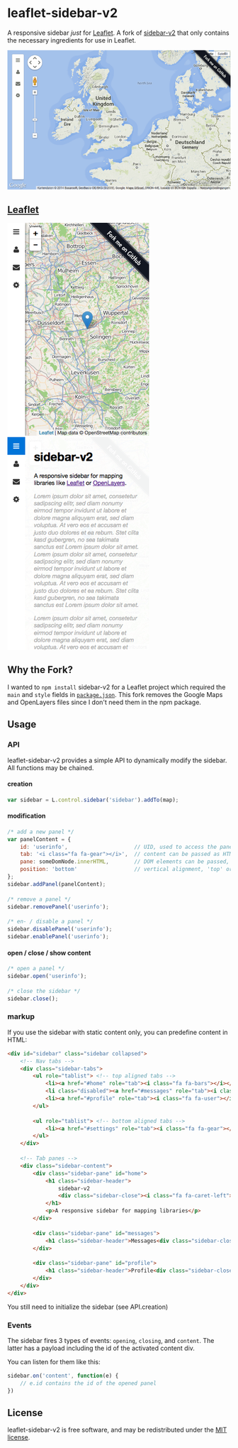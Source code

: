 # leaflet-sidebar-v2

A responsive sidebar _just_ for [Leaflet](http://leafletjs.com/). A fork of [sidebar-v2](http://turbo87.github.io/sidebar-v2) that only contains the necessary ingredients for use in Leaflet.

![Demo](doc/sidebar-v2.gif)

## [Leaflet](http://leafletjs.com/)

![Sidebar collapsed](doc/leaflet-1.png) ![Sidebar extended](doc/leaflet-2.png)

## Why the Fork?
I wanted to `npm install` sidebar-v2 for a Leaflet project which required the `main` and `style` fields in [`package.json`](package.json). This fork removes the Google Maps and OpenLayers files since I don't need them in the npm package.

## Usage

### API
leaflet-sidebar-v2 provides a simple API to dynamically modify the sidebar. All functions may be chained.

#### creation
```js
var sidebar = L.control.sidebar('sidebar').addTo(map);
```

#### modification

```js
/* add a new panel */
var panelContent = {
    id: 'userinfo',                     // UID, used to access the panel
    tab: '<i class="fa fa-gear"></i>',  // content can be passed as HTML string,
    pane: someDomNode.innerHTML,        // DOM elements can be passed, too
    position: 'bottom'                  // vertical alignment, 'top' or 'bottom'
};
sidebar.addPanel(panelContent);

/* remove a panel */
sidebar.removePanel('userinfo');

/* en- / disable a panel */
sidebar.disablePanel('userinfo');
sidebar.enablePanel('userinfo');
```

#### open / close / show content
```js
/* open a panel */
sidebar.open('userinfo');

/* close the sidebar */
sidebar.close();
```

### markup
If you use the sidebar with static content only, you can predefine content in HTML:

```html
<div id="sidebar" class="sidebar collapsed">
    <!-- Nav tabs -->
    <div class="sidebar-tabs">
        <ul role="tablist"> <!-- top aligned tabs -->
            <li><a href="#home" role="tab"><i class="fa fa-bars"></i></a></li>
            <li class="disabled"><a href="#messages" role="tab"><i class="fa fa-envelope"></i></a></li>
            <li><a href="#profile" role="tab"><i class="fa fa-user"></i></a></li>
        </ul>

        <ul role="tablist"> <!-- bottom aligned tabs -->
            <li><a href="#settings" role="tab"><i class="fa fa-gear"></i></a></li>
        </ul>
    </div>

    <!-- Tab panes -->
    <div class="sidebar-content">
        <div class="sidebar-pane" id="home">
            <h1 class="sidebar-header">
                sidebar-v2
                <div class="sidebar-close"><i class="fa fa-caret-left"></i></div>
            </h1>
            <p>A responsive sidebar for mapping libraries</p>
        </div>

        <div class="sidebar-pane" id="messages">
            <h1 class="sidebar-header">Messages<div class="sidebar-close"><i class="fa fa-caret-left"></i></div></h1>
        </div>

        <div class="sidebar-pane" id="profile">
            <h1 class="sidebar-header">Profile<div class="sidebar-close"><i class="fa fa-caret-left"></i></div></h1>
        </div>
    </div>
</div>
```

You still need to initialize the sidebar (see API.creation)

### Events

The sidebar fires 3 types of events:
`opening`, `closing`, and `content`.
The latter has a payload including the id of the activated content div.

You can listen for them like this:
```js
sidebar.on('content', function(e) {
    // e.id contains the id of the opened panel
})
```


## License

leaflet-sidebar-v2 is free software, and may be redistributed under the [MIT license](LICENSE).
